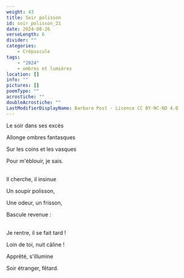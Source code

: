 ```yaml
---
weight: 43
title: Soir polisson
id: soir_polisson_21
date: 2024-08-26
verseLength: 6
divider: ""
categories:
    - Crépuscule
tags:
    - "2024"
    - ombres et lumières
location: []
info: ""
pictures: []
poemType: ""
acrostiche: ""
doubleAcrostiche: ""
LastModifierDisplayName: Barbara Post - Licence CC BY-NC-ND 4.0
---
```

Le soir dans ses excès

Allonge ombres fantasques

Sur les coins et les vasques

Pour m'éblouir, je sais.

 \
Il cherche, il insinue

Un soupir polisson,

Une odeur, un frisson,

Bascule revenue :

 \
Je rentre, il se fait tard !

Loin de toi, nuit câline !

Apprêté, s'illumine

Soir étranger, fêtard.